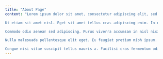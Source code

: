 ```yaml
---
title: "About Page"
content: "Lorem ipsum dolor sit amet, consectetur adipiscing elit, sed do eiusmod tempor incididunt ut labore et dolore magna aliqua. Vulputate ut pharetra sit amet aliquam id. Pretium quam vulputate dignissim suspendisse in est ante. Enim praesent elementum facilisis leo vel. In egestas erat imperdiet sed. Vitae semper quis lectus nulla at volutpat diam. Eget nunc scelerisque viverra mauris in. Erat imperdiet sed euismod nisi porta lorem mollis aliquam. Aliquam sem fringilla ut morbi tincidunt. Magna fermentum iaculis eu non diam phasellus vestibulum. Auctor augue mauris augue neque gravida in. Suspendisse faucibus interdum posuere lorem ipsum dolor sit amet. Nec ullamcorper sit amet risus nullam eget.

Ut etiam sit amet nisl. Eget sit amet tellus cras adipiscing enim. In egestas erat imperdiet sed euismod nisi porta. Iaculis nunc sed augue lacus. Tristique magna sit amet purus gravida. Quam adipiscing vitae proin sagittis nisl rhoncus mattis. Eu mi bibendum neque egestas congue quisque egestas. Lacinia quis vel eros donec ac odio tempor orci dapibus. Purus in mollis nunc sed. Nulla aliquet enim tortor at auctor urna nunc id. Risus at ultrices mi tempus imperdiet nulla malesuada pellentesque elit. Morbi blandit cursus risus at ultrices mi tempus imperdiet. Consectetur libero id faucibus nisl tincidunt eget nullam non nisi. Tincidunt dui ut ornare lectus sit amet. Adipiscing elit ut aliquam purus sit amet. Cras semper auctor neque vitae tempus quam pellentesque nec nam. Vitae purus faucibus ornare suspendisse sed nisi lacus sed. Auctor urna nunc id cursus metus.

Commodo odio aenean sed adipiscing. Purus viverra accumsan in nisl nisi scelerisque eu ultrices. Quam vulputate dignissim suspendisse in est ante in nibh. Est ante in nibh mauris cursus. Sagittis vitae et leo duis ut diam quam nulla. Etiam tempor orci eu lobortis elementum nibh tellus molestie. Justo laoreet sit amet cursus sit amet dictum sit. Suscipit tellus mauris a diam maecenas sed. Feugiat scelerisque varius morbi enim nunc faucibus. Eu tincidunt tortor aliquam nulla facilisi cras fermentum. Turpis massa sed elementum tempus. Fames ac turpis egestas integer eget aliquet nibh praesent tristique. Vel pretium lectus quam id leo in vitae turpis.

Nulla malesuada pellentesque elit eget. Eu feugiat pretium nibh ipsum. Commodo odio aenean sed adipiscing diam. Pellentesque id nibh tortor id aliquet lectus proin nibh. Tristique risus nec feugiat in fermentum posuere. Eget egestas purus viverra accumsan in nisl nisi scelerisque eu. Pretium aenean pharetra magna ac placerat vestibulum lectus mauris. Aliquet lectus proin nibh nisl condimentum id. Sodales neque sodales ut etiam sit amet. Lectus quam id leo in vitae.

Congue nisi vitae suscipit tellus mauris a. Facilisi cras fermentum odio eu feugiat pretium. Sodales neque sodales ut etiam sit. Sem integer vitae justo eget magna fermentum iaculis eu. Mattis ullamcorper velit sed ullamcorper morbi tincidunt. Convallis posuere morbi leo urna molestie at. Dignissim enim sit amet venenatis. Metus vulputate eu scelerisque felis. Urna et pharetra pharetra massa massa ultricies mi. Ut tortor pretium viverra suspendisse potenti. Faucibus purus in massa tempor nec feugiat. Volutpat blandit aliquam etiam erat. Turpis cursus in hac habitasse platea dictumst quisque sagittis purus. Pretium vulputate sapien nec sagittis aliquam malesuada bibendum. Fusce ut placerat orci nulla pellentesque dignissim. Volutpat lacus laoreet non curabitur. Integer malesuada nunc vel risus. Quisque egestas diam in arcu. Tempor nec feugiat nisl pretium fusce id velit. Ut consequat semper viverra nam libero justo laoreet."
---
```


